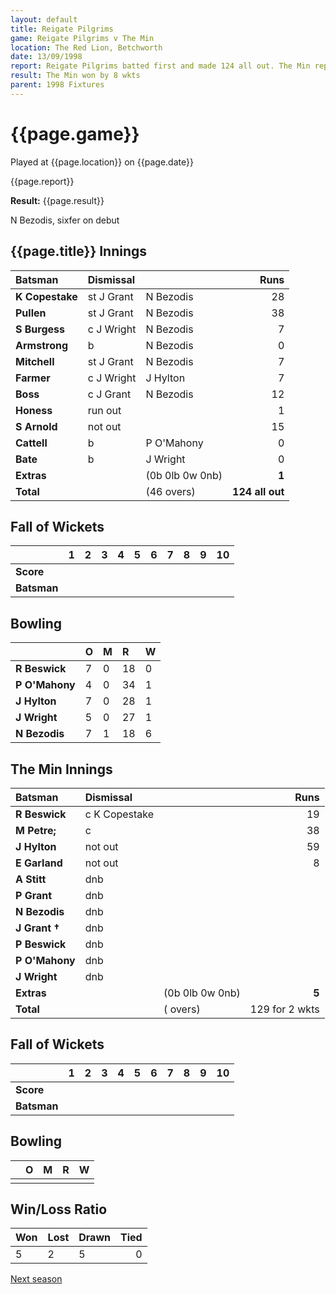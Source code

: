 ```yaml
---
layout: default
title: Reigate Pilgrims
game: Reigate Pilgrims v The Min
location: The Red Lion, Betchworth
date: 13/09/1998
report: Reigate Pilgrims batted first and made 124 all out. The Min replied with 129 for 2 wkts
result: The Min won by 8 wkts
parent: 1998 Fixtures
---
```


# {{page.game}}

Played at {{page.location}} on {{page.date}}

{{page.report}}

**Result:** {{page.result}}

N Bezodis, sixfer on debut

## {{page.title}} Innings

| Batsman | Dismissal |  | Runs |
|:---|:---|---|---:|
| **K Copestake** | st J Grant | N Bezodis | 28 |
| **Pullen** | st J Grant | N Bezodis | 38 |
| **S Burgess** | c J Wright | N Bezodis | 7 |
| **Armstrong** | b | N Bezodis | 0 |
| **Mitchell** | st J Grant | N Bezodis| 7 |
| **Farmer** | c J Wright | J Hylton | 7 |
| **Boss** | c J Grant | N Bezodis | 12 |
| **Honess** | run out |  | 1 |
| **S Arnold** | not out |  | 15 |
| **Cattell** | b | P O'Mahony | 0 |
| **Bate** | b | J Wright | 0 |
| **Extras** | | (0b 0lb 0w 0nb) | **1** |
| **Total** | | (46 overs) | **124 all out** |

## Fall of Wickets

| | 1 | 2 | 3 | 4 | 5 | 6 | 7 | 8 | 9 | 10 |
|---|:---:|:---:|:---:|:---:|:---:|:---:|:---:|:---:|:---:|:---:|
| **Score** |  |  |  |  |  |  |  |  |  |  |
| **Batsman** |  |  |  |  |  |  |  |  |  |  |

## Bowling

| | O | M | R | W |
|---|:---|:---|:---|:---|
| **R Beswick** | 7 | 0 | 18 | 0 |
| **P O'Mahony** | 4 | 0 | 34 | 1 |
| **J Hylton** | 7 | 0 | 28 | 1 |
| **J Wright** | 5 | 0 | 27 | 1 |
| **N Bezodis** | 7 | 1 | 18 | 6 |

## The Min Innings

| Batsman | Dismissal |  | Runs |
|:---|:---|---|---:|
| **R Beswick** | c K Copestake |  | 19 |
| **M Petre;** | c |  | 38 |
| **J Hylton** | not out |  | 59 |
| **E Garland** | not out |  | 8 |
| **A Stitt** | dnb |  |  |
| **P Grant** | dnb |  |  |
| **N Bezodis** | dnb |  |  |
| **J Grant &#8224;** | dnb |  |  |
| **P Beswick** | dnb |  |  |
| **P O'Mahony** | dnb |  |  |
| **J Wright** | dnb |  |  |
| **Extras** | | (0b 0lb 0w 0nb) | **5** |
| **Total** | | ( overs) | 129 for 2 wkts |

## Fall of Wickets

| | 1 | 2 | 3 | 4 | 5 | 6 | 7 | 8 | 9 | 10 |
|---|:---:|:---:|:---:|:---:|:---:|:---:|:---:|:---:|:---:|:---:|
| **Score** |  |  |  |  |  |  |  |  |  |  |
| **Batsman** |  |  |  |  |  |  |  |  |  |  |

## Bowling

| | O | M | R | W |
|---|:---|:---|:---|:---|
| |  |  |  |  |

## Win/Loss Ratio

| Won | Lost | Drawn | Tied |
|:---|:---|:---|---:|
| 5 | 2 | 5 | 0 |

[Next season](../1999)